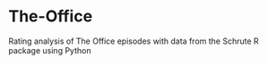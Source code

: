 # The-Office

Rating analysis of The Office episodes with data from the Schrute R package using Python
